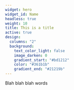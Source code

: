 ```yaml
---
widget: hero
widget_id: Name
headless: true
weight: 10
title: This is a title
active: true
design:
  columns: "2"
  background:
    text_color_light: false
    image_darken: 0
    gradient_start: "#bd1212"
    color: "#361b1b"
    gradient_end: "#21219b"
---
```

B﻿lah blah blah words